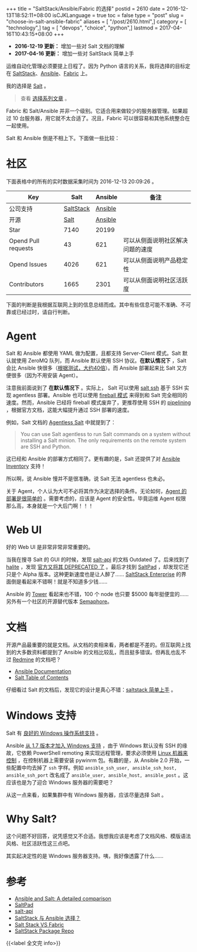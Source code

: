+++
title = "SaltStack/Ansible/Fabric 的选择"
postid = 2610
date = 2016-12-13T18:52:11+08:00
isCJKLanguage = true
toc = false
type = "post"
slug = "choose-in-salt-ansible-fabric"
aliases = [ "/post/2610.html",]
category = [ "technology",]
tag = [ "devops", "choice", "python",]
lastmod = 2017-04-16T10:43:15+08:00
+++

- **2016-12-19 更新：** 增加一些对 Salt 文档的理解
- **2017-04-16 更新：** 增加一些对 SaltStack 简单上手

运维自动化管理必须要提上日程了。因为 Python 语言的关系，我将选择的目标定在 [SaltStack][salt]、[Ansible][ansible]、[Fabric][fabric] 上。

我的选择是 [Salt][saltgit] 。 <!--more-->

> 查看 [选择系列文章][choice] 。

Fabric 和 Salt/Ansible 并非一个级别。它适合用来做较少的服务器管理。如果超过 10 台服务器，用它就不太合适了。况且，Fabric 可以很容易和其他系统整合在一起使用。

Salt 和 Ansible 倒是不相上下。下面做一些比较：

# 社区

下面表格中的所有的实时数据采集时间为 2016-12-13 20:09:26 。

| Key | Salt | Ansible | 备注 |
|----|----|----|----|
| 公司支持 | [SaltStack][salt] | [Ansible][ansible] ||
| 开源 | [Salt][saltgit] | [Ansible][ansiblegit] ||
| Star | 7140 | 20199 ||
| Opend Pull requests | 43 | 621 | 可以从侧面说明社区解决问题的速度 |
| Opend Issues | 4026 | 621 | 可以从侧面说明产品稳定性 |
| Contributors | 1665 | 2301 | 可以从侧面说明社区活跃度 |

下面的判断是我根据互联网上到的信息总结而成。其中有些信息可能不准确、不可靠或已经过时，请自行判断。

# Agent

Salt 和 Ansible 都使用 YAML 做为配置，且都支持 Server-Client 模式。Salt 默认就使用 ZeroMQ 队列，而 Ansible 默认使用 SSH 协议。**在默认情况下** ，Salt 会比 Ansible 快很多（[根据测试，大约40倍][7]）。而 Ansible 部署起来比 Salt 又方便很多（因为不用安装 Agent）。

注意我前面说到了 **在默认情况下** 。实际上， Salt 可以使用 [salt ssh][4] 基于 SSH 实现 agentless 部署。Ansible 也可以使用 [fireball 模式][5] 来得到和 Salt 完全相同的速度。然而，Ansible 已经将 fireball 模式废弃了，更推荐使用 SSH 的 [pipelining][6] ，根据官方文档，这能大幅提升通过 SSH 部署的速度。

例如，Salt 文档的 [Agentless Salt][21] 中就提到了：

> You can use Salt agentless to run Salt commands on a system without installing a Salt minion. The only requirements on the remote system are SSH and Python.

这已经和 Ansible 的部署方式相同了。更有趣的是，Salt 还提供了对 [Ansible Inventory][22] 支持！

所以啊，说 Ansible 慢并不是很准确，说 Salt 无法 agentless 也未必。

关于 Agent，个人认为大可不必将其作为决定选择的条件。无论如何，[Agent 的部署是很简单的][8] 。需要考虑的，应该是 Agent 的安全性。毕竟运维 Agent 权限那么高，本身就是一个大后门啊！！！

# Web UI

好的 Web UI 是非常非常非常重要的。

当我在搜寻 Salt 的 GUI 的时候，发现 [salt-api][3] 的文档 Outdated 了。后来找到了 [halite][9] ，发现 [官方又将其 DEPRECATED 了][11] 。最后才找到 [SaltPad][2] ，却发现它还只是个 Alpha 版本。这种更新速度也是让人醉了…… [SaltStack Enterprise][10] 的界面倒是看起来不错啊！就是不知道多少钱……

Ansible 的 [Tower][13] 看起来也不错，100 个 node 也只要 $5000 每年挺便宜的…… 另外有一个社区的开源替代版本 [Semaphore][14]。

# 文档

开源产品最重要的就是文档。从文档的卖相来看，两者都是不差的。但互联网上找到的大多数资料都提到了 Ansible 的文档比较乱，而且挺多错误。但再乱也乱不过 [Redmine][17] 的文档吧？

- [Ansible Documentation][15]
- [Salt Table of Contents][16]

仔细看过 Salt 的文档后，发现它的设计是真心不错：[saltstack 简单上手][doc] 。

# Windows 支持

Salt 有 [良好的 Windows 操作系统支持][18] 。

Ansible [从 1.7 版本才加入 Windows 支持][19] ，由于 Windows 默认没有 SSH 的缘故，它依赖 PowerShell remoting 来实现远程管理，要求必须使用 [Linux 机器来控制][20] ，在控制机器上需要安装 pywinrm 包。有趣的是，从 Ansible 2.0 开始，一些配置中均去掉了 `ssh` 字样。例如 `ansible_ssh_user, ansible_ssh_host, ansible_ssh_port` 改名成了 `ansible_user, ansible_host, ansible_post` 。这应该也是为了迎合 Windows 服务器的需要吧？

从这一点来看，如果集群中有 Windows 服务器，应该尽量选择 Salt 。

# Why Salt?

这个问题不好回答，说凭感觉又不合适。我想我应该是考虑了文档风格、模版语法风格、社区活跃性这三点吧。

其实起决定性的是 Windows 服务器支持。咦，我好像透露了什么……

# 参考

- [Ansible and Salt: A detailed comparison][1]
- [SaltPad][2]
- [salt-api][3]
- [SaltStack 与 Ansible 选择？][7]
- [Salt Stack VS Fabric][11]
- [SaltStack Package Repo][8]

{{<label 全文完 info>}}

[1]: https://missingm.co/2013/06/ansible-and-salt-a-detailed-comparison/
[2]: https://github.com/Lothiraldan/saltpad
[3]: http://salt-api.readthedocs.io/en/latest/
[4]: https://docs.saltstack.com/en/latest/topics/ssh/index.html
[5]: http://docs.ansible.com/ansible/fireball_module.html
[6]: http://docs.ansible.com/ansible/intro_configuration.html#pipelining
[7]: https://www.zhihu.com/question/22707761/answer/89009567
[8]: https://repo.saltstack.com/
[9]: https://github.com/saltstack/halite
[10]: https://saltstack.com/saltstack-enterprise/
[11]: https://groups.google.com/forum/#!msg/salt-users/rmMWLSaw0RY/N5PGRqDkwQgJ
[12]: https://www.reddit.com/r/Python/comments/uxgr1/salt_stack_vs_fabric/
[13]: https://www.ansible.com/tower
[14]: https://github.com/ansible-semaphore/semaphore
[15]: http://docs.ansible.com/ansible/index.html
[16]: https://docs.saltstack.com/en/latest/contents.html
[17]: https://blog.zengrong.net/post/2606.html
[18]: https://repo.saltstack.com/#windows
[19]: http://docs.ansible.com/ansible/intro_windows.html
[20]: http://docs.ansible.com/ansible/intro_windows.html#reminder-you-must-have-a-linux-control-machine
[21]: https://docs.saltstack.com/en/getstarted/ssh/index.html
[22]: https://docs.saltstack.com/en/latest/ref/roster/all/salt.roster.ansible.html


[doc]: https://blog.zengrong.net/post/2627.html
[choice]: https://blog.zengrong.net/tag/choice/
[fabric]: http://www.fabfile.org/
[salt]: http://www.saltstack.com/
[saltgit]: https://github.com/saltstack/salt
[ansible]: https://www.ansible.com/
[ansiblegit]: https://github.com/ansible/ansible

